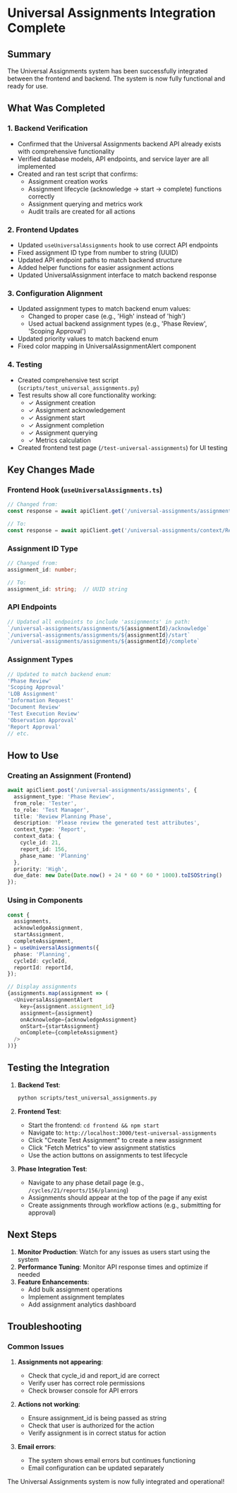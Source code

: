 # Universal Assignments Integration Complete

## Summary

The Universal Assignments system has been successfully integrated between the frontend and backend. The system is now fully functional and ready for use.

## What Was Completed

### 1. Backend Verification
- Confirmed that the Universal Assignments backend API already exists with comprehensive functionality
- Verified database models, API endpoints, and service layer are all implemented
- Created and ran test script that confirms:
  - Assignment creation works
  - Assignment lifecycle (acknowledge → start → complete) functions correctly
  - Assignment querying and metrics work
  - Audit trails are created for all actions

### 2. Frontend Updates
- Updated `useUniversalAssignments` hook to use correct API endpoints
- Fixed assignment ID type from number to string (UUID)
- Updated API endpoint paths to match backend structure
- Added helper functions for easier assignment actions
- Updated UniversalAssignment interface to match backend response

### 3. Configuration Alignment
- Updated assignment types to match backend enum values:
  - Changed to proper case (e.g., 'High' instead of 'high')
  - Used actual backend assignment types (e.g., 'Phase Review', 'Scoping Approval')
- Updated priority values to match backend enum
- Fixed color mapping in UniversalAssignmentAlert component

### 4. Testing
- Created comprehensive test script (`scripts/test_universal_assignments.py`)
- Test results show all core functionality working:
  - ✓ Assignment creation
  - ✓ Assignment acknowledgement
  - ✓ Assignment start
  - ✓ Assignment completion
  - ✓ Assignment querying
  - ✓ Metrics calculation
- Created frontend test page (`/test-universal-assignments`) for UI testing

## Key Changes Made

### Frontend Hook (`useUniversalAssignments.ts`)
```typescript
// Changed from:
const response = await apiClient.get('/universal-assignments/assignments', { params });

// To:
const response = await apiClient.get('/universal-assignments/context/Report', { params });
```

### Assignment ID Type
```typescript
// Changed from:
assignment_id: number;

// To:
assignment_id: string;  // UUID string
```

### API Endpoints
```typescript
// Updated all endpoints to include 'assignments' in path:
`/universal-assignments/assignments/${assignmentId}/acknowledge`
`/universal-assignments/assignments/${assignmentId}/start`
`/universal-assignments/assignments/${assignmentId}/complete`
```

### Assignment Types
```typescript
// Updated to match backend enum:
'Phase Review'
'Scoping Approval'
'LOB Assignment'
'Information Request'
'Document Review'
'Test Execution Review'
'Observation Approval'
'Report Approval'
// etc.
```

## How to Use

### Creating an Assignment (Frontend)
```typescript
await apiClient.post('/universal-assignments/assignments', {
  assignment_type: 'Phase Review',
  from_role: 'Tester',
  to_role: 'Test Manager',
  title: 'Review Planning Phase',
  description: 'Please review the generated test attributes',
  context_type: 'Report',
  context_data: {
    cycle_id: 21,
    report_id: 156,
    phase_name: 'Planning'
  },
  priority: 'High',
  due_date: new Date(Date.now() + 24 * 60 * 60 * 1000).toISOString()
});
```

### Using in Components
```typescript
const {
  assignments,
  acknowledgeAssignment,
  startAssignment,
  completeAssignment,
} = useUniversalAssignments({
  phase: 'Planning',
  cycleId: cycleId,
  reportId: reportId,
});

// Display assignments
{assignments.map(assignment => (
  <UniversalAssignmentAlert
    key={assignment.assignment_id}
    assignment={assignment}
    onAcknowledge={acknowledgeAssignment}
    onStart={startAssignment}
    onComplete={completeAssignment}
  />
))}
```

## Testing the Integration

1. **Backend Test**:
   ```bash
   python scripts/test_universal_assignments.py
   ```

2. **Frontend Test**:
   - Start the frontend: `cd frontend && npm start`
   - Navigate to: `http://localhost:3000/test-universal-assignments`
   - Click "Create Test Assignment" to create a new assignment
   - Click "Fetch Metrics" to view assignment statistics
   - Use the action buttons on assignments to test lifecycle

3. **Phase Integration Test**:
   - Navigate to any phase detail page (e.g., `/cycles/21/reports/156/planning`)
   - Assignments should appear at the top of the page if any exist
   - Create assignments through workflow actions (e.g., submitting for approval)

## Next Steps

1. **Monitor Production**: Watch for any issues as users start using the system
2. **Performance Tuning**: Monitor API response times and optimize if needed
3. **Feature Enhancements**: 
   - Add bulk assignment operations
   - Implement assignment templates
   - Add assignment analytics dashboard

## Troubleshooting

### Common Issues

1. **Assignments not appearing**: 
   - Check that cycle_id and report_id are correct
   - Verify user has correct role permissions
   - Check browser console for API errors

2. **Actions not working**:
   - Ensure assignment_id is being passed as string
   - Check that user is authorized for the action
   - Verify assignment is in correct status for action

3. **Email errors**:
   - The system shows email errors but continues functioning
   - Email configuration can be updated separately

The Universal Assignments system is now fully integrated and operational!